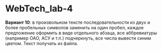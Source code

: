 # WebTech_lab-4
<strong>Вариант 10</strong>: в произвольном тексте последовательности из двух и более пробельных символов заменить на один пробел, каждое предложение оформить в виде отдельного абзаца, все аббревиатуры (например ОАО, АСУ и т.п.)  подчеркнуть, все числа вывести синим цветом. Текст получать из файла.
